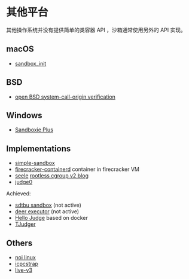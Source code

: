 # 其他平台

其他操作系统并没有提供简单的类容器 API ，沙箱通常使用另外的 API 实现。

## macOS

- [sandbox_init](https://www.unix.com/man-page/osx/3/SANDBOX_INIT/)

## BSD

- [open BSD system-call-origin verification](https://lwn.net/Articles/806776/)

## Windows

- [Sandboxie Plus](https://github.com/xanasoft/Sandboxie-Plus)

## Implementations

- [simple-sandbox](https://github.com/Menci/simple-sandbox)
- [firecracker-containerd](https://github.com/firecracker-microvm/firecracker-containerd) container in firecracker VM
- [seele](https://github.com/darkyzhou/seele) [rootless cgroup v2 blog](https://darkyzhou.net/articles/rootless-containers-systemd-cgroup-v2)
- [judge0](https://github.com/judge0/judge0)

Achieved:

- [sdtbu sandbox](https://github.com/Cu1ii/sandbox) (not active)
- [deer executor](https://github.com/LanceLRQ/deer-executor) (not active)
- [Hello Judge](https://github.com/Officeyutong/HelloJudge3-Judger) based on docker
- [TJudger](https://github.com/TimHsue/TJudger)

## Others

- [noi linux](https://zhuanlan.zhihu.com/p/619237809)
- [icpcstrap](https://github.com/taoky/icpcstrap)
- [live-v3](https://github.com/icpc/live-v3)

